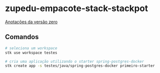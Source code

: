 # zupedu-empacote-stack-stackpot

[Anotações da versão zero](https://github.com/my-study-area/zupedu-empacote-stack-stackpot/tree/b016452c122202b1c89a98517312b21602f1b280)

## Comandos
```bash
# seleciona um workspace
stk use workspace testes

# cria uma aplicação utilizando o starter spring-postgres-docker
stk create app -s testes/java/spring-postgres-docker primeiro-starter
```